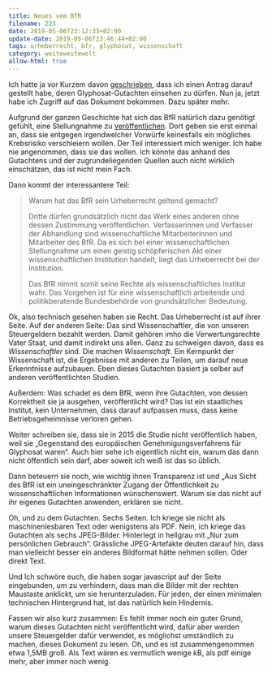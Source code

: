```yaml
---
title: Neues vom BfR
filename: 223
date: 2019-05-06T23:12:33+02:00
update-date: 2019-05-06T23:46:44+02:00
tags: urheberrecht, bfr, glyphosat, wissenschaft
category: weiteweitewelt
allow-html: true
---
```

<p>Ich hatte ja vor Kurzem davon <a href="https://www.strangerthanusual.de/blogposts/222">geschrieben</a>, dass ich einen Antrag darauf gestellt habe, deren Glyphosat-Gutachten einsehen zu dürfen. Nun ja, jetzt habe ich Zugriff auf das Dokument bekommen. Dazu später mehr.</p>
<p>Aufgrund der ganzen Geschichte hat sich das BfR natürlich dazu genötigt gefühlt, eine Stellungnahme zu <a href="https://www.bfr.bund.de/cm/343/keine-krebsrisiken-verheimlicht-saemtliche-fachlichen-schlussfolgerungen-des-bfr-zu-glyphosat-sind-seit-jahren-oeffentlich-zugaenglich.pdf">veröffentlichen</a>. Dort geben sie erst einmal an, dass sie entgegen irgendwelcher Vorwürfe keinesfalls ein mögliches Krebsrisiko verschleiern wollen. Der Teil interessiert mich weniger. Ich habe nie angenommen, dass sie das wollen. Ich könnte das anhand des Gutachtens und der zugrundeliegenden Quellen auch nicht wirklich einschätzen, das ist nicht mein Fach.</p>
<p>Dann kommt der interessantere Teil:</p>
<blockquote> Warum hat das BfR sein Urheberrecht geltend gemacht? <p>Dritte dürfen grundsätzlich nicht das Werk eines anderen ohne dessen Zustimmung veröffentlichen. Verfasserinnen und Verfasser der Abhandlung sind wissenschaftliche Mitarbeiterinnen und Mitarbeiter des BfR. Da es sich bei einer wissenschaftlichen Stellungnahme um einen geistig schöpferischen Akt einer wissenschaftlichen Institution handelt, liegt das Urheberrecht bei der Institution.</p>
<p>Das BfR nimmt somit seine Rechte als wissenschaftliches Institut wahr. Das Vorgehen ist für eine wissenschaftlich arbeitende und politikberatende Bundesbehörde von grundsätzlicher Bedeutung.</p></blockquote>
<p>Ok, also technisch gesehen haben sie Recht. Das Urheberrecht ist auf ihrer Seite. Auf der anderen Seite: Das sind Wissenschaftler, die von unseren Steuergeldern bezahlt werden. Damit gehören imho die Verwertungsrechte Vater Staat, und damit indirekt uns allen. Ganz zu schweigen davon, dass es <em>Wissenschaftler</em> sind. Die machen <em>Wissenschaft</em>. Ein Kernpunkt der Wissenschaft ist, die Ergebnisse mit anderen zu Teilen, um darauf neue Erkenntnisse aufzubauen. Eben dieses Gutachten basiert ja selber auf anderen veröffentlichten Studien.</p>
<p>Außerdem: Was schadet es dem BfR, wenn ihre Gutachten, von dessen Korrektheit sie ja ausgehen, veröffentlicht wird? Das ist ein staatliches Institut, kein Unternehmen, dass darauf aufpassen muss, dass keine Betriebsgeheimnisse verloren gehen.</p>
<p>Weiter schreiben sie, dass sie in 2015 die Studie nicht veröffentlich haben, weil sie „Gegenstand des europäischen Genehmigungsverfahrens für Glyphosat waren“. Auch hier sehe ich eigentlich nicht ein, warum das dann nicht öffentlich sein darf, aber soweit ich weiß ist das so üblich.</p>
<p>Dann beteuern sie noch, wie wichtig ihnen Transparenz ist und „Aus Sicht des BfR ist ein uneingeschränkter Zugang der Öffentlichkeit zu wissenschaftlichen Informationen wünschenswert. Warum sie das nicht auf ihr eigenes Gutachten anwenden, erklären sie nicht.</p>
<p>Oh, und zu dem Gutachten. Sechs Seiten. Ich kriege sie nicht als maschinenlesbaren Text oder wenigstens als PDF. Nein, ich kriege das Gutachten als sechs JPEG-Bilder. Hinterlegt in hellgrau mit „Nur zum persönlichen Gebrauch“. Grässliche JPEG-Artefakte deuten darauf hin, dass man vielleicht besser ein anderes Bildformat hätte nehmen sollen. Oder direkt Text.</p>
<p>Und Ich schwöre euch, die haben sogar javascript auf der Seite eingebunden, um zu verhindern, dass man die Bilder mit der rechten Maustaste anklickt, um sie herunterzuladen. Für jeden, der einen minimalen technischen Hintergrund hat, ist das natürlich kein Hindernis.</p>
<p>Fassen wir also kurz zusammen: Es fehlt immer noch ein guter Grund, warum dieses Gutachten nicht veröffentlicht wird, dafür aber werden unsere Steuergelder dafür verwendet, es möglichst umständlich zu machen, dieses Dokument zu lesen. Oh, und es ist zusammengenommen etwa 1,5MB groß. Als Text wären es vermutlich wenige kB, als pdf einige mehr, aber immer noch wenig.</p>
